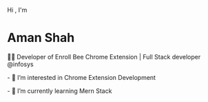 
<p> Hi , I'm </p><h1>Aman Shah</h1>
<p>🧑‍💻 Developer of Enroll Bee Chrome Extension | Full Stack developer @infosys</p>
<p>
    - 👀 I’m interested in Chrome Extension Development
</p>
<p>
     - 🌱 I’m currently learning Mern Stack
</p>





  

<!---
amankshah/amankshah is a ✨ special ✨ repository because its `README.md` (this file) appears on your GitHub profile.
You can click the Preview link to take a look at your changes.
--->
